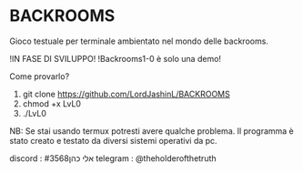 # BACKROOMS
Gioco testuale per terminale ambientato nel mondo delle backrooms.

!IN FASE DI SVILUPPO!
!Backrooms1-0 è solo una demo!

Come provarlo?

1) git clone https://github.com/LordJashinL/BACKROOMS
2) chmod +x LvL0
3) ./LvL0

NB: Se stai usando termux potresti avere qualche problema.
Il programma è stato creato e testato da diversi sistemi operativi da pc.

discord : 
אלי כהן#3568
telegram : @theholderofthetruth

